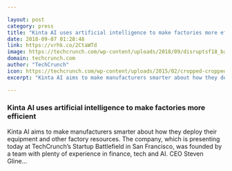 ```yaml
---

layout: post
category: press
title: "Kinta AI uses artificial intelligence to make factories more efficient"
date: 2018-09-07 01:28:48
link: https://vrhk.co/2CtaWTd
image: https://techcrunch.com/wp-content/uploads/2018/09/disruptsf18_battlefield_kinta_ai-1752.jpg?w=600
domain: techcrunch.com
author: "TechCrunch"
icon: https://techcrunch.com/wp-content/uploads/2015/02/cropped-cropped-favicon-gradient.png?w=180
excerpt: "Kinta AI aims to make manufacturers smarter about how they deploy their equipment and other factory resources. The company, which is presenting today at TechCrunch’s Startup Battlefield in San Francisco, was founded by a team with plenty of experience in finance, tech and AI. CEO Steven Gline…"

---
```


### Kinta AI uses artificial intelligence to make factories more efficient

Kinta AI aims to make manufacturers smarter about how they deploy their equipment and other factory resources. The company, which is presenting today at TechCrunch’s Startup Battlefield in San Francisco, was founded by a team with plenty of experience in finance, tech and AI. CEO Steven Gline…